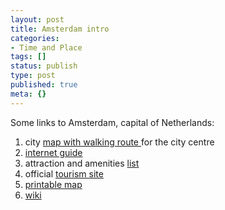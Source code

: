 ```yaml
---
layout: post
title: Amsterdam intro
categories:
- Time and Place
tags: []
status: publish
type: post
published: true
meta: {}
---
```

Some links to Amsterdam, capital of Netherlands:

1. city [map with walking route ](http://www.hotels-holland.com/amsterdam-info/adam-7mapcity.htm)for the city centre
2. [internet guide](http://homepages.cwi.nl/~steven/amsterdam.html)
3. attraction and amenities [list](http://www.easytobook.com/en/amsterdam/)
4. official [tourism site](http://www.amsterdamtourist.nl/)
5. [printable map](http://www.amsterdam.info/print/map/)
6. [wiki](http://en.wikipedia.org/wiki/Amsterdam)
